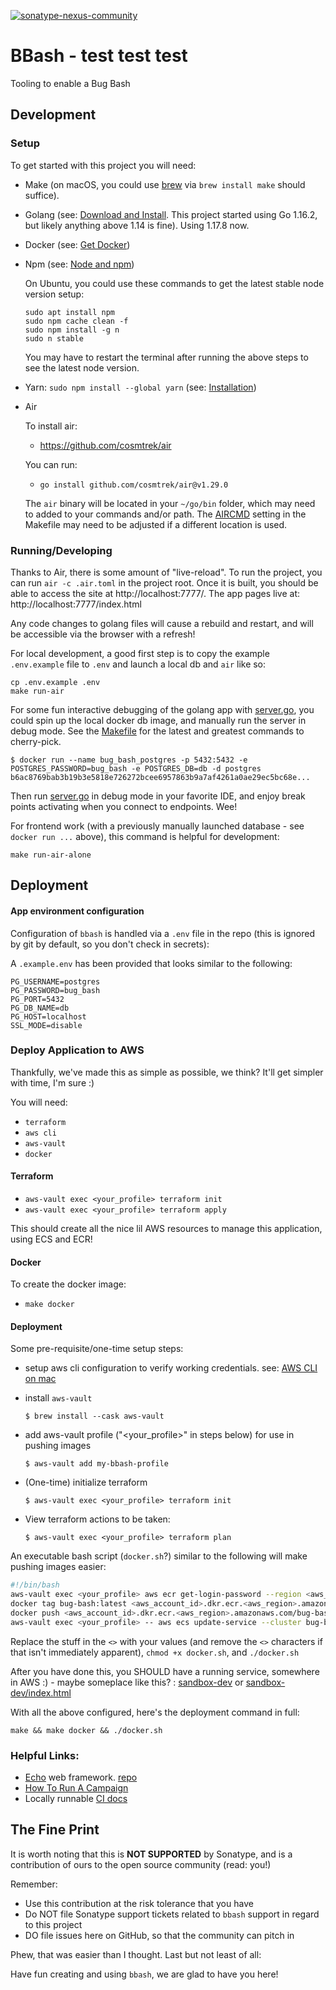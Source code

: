 <!--

    Copyright (c) 2021-present Sonatype, Inc.

    Licensed under the Apache License, Version 2.0 (the "License");
    you may not use this file except in compliance with the License.
    You may obtain a copy of the License at

        http://www.apache.org/licenses/LICENSE-2.0

    Unless required by applicable law or agreed to in writing, software
    distributed under the License is distributed on an "AS IS" BASIS,
    WITHOUT WARRANTIES OR CONDITIONS OF ANY KIND, either express or implied.
    See the License for the specific language governing permissions and
    limitations under the License.

-->
[![sonatype-nexus-community](https://circleci.com/gh/sonatype-nexus-community/bbash.svg?style=shield)](https://circleci.com/gh/sonatype-nexus-community/bbash)
# BBash - test test test

Tooling to enable a Bug Bash

## Development

### Setup

To get started with this project you will need:

- Make (on macOS, you could use [brew](https://brew.sh) via `brew install make` should suffice).
- Golang (see: [Download and Install](https://go.dev/doc/install). This project started using Go 1.16.2, but likely anything above 1.14 is fine). Using 1.17.8 now.
- Docker (see: [Get Docker](https://docs.docker.com/get-docker/))
- Npm (see: [Node and npm](https://docs.npmjs.com/downloading-and-installing-node-js-and-npm))

  On Ubuntu, you could use these commands to get the latest stable node version setup:

      sudo apt install npm
      sudo npm cache clean -f
      sudo npm install -g n
      sudo n stable

  You may have to restart the terminal after running the above steps to see the latest node version. 
- Yarn: `sudo npm install --global yarn` (see: [Installation](https://classic.yarnpkg.com/en/docs/install))
- Air

    To install air:

    - https://github.com/cosmtrek/air

    You can run:

    - `go install github.com/cosmtrek/air@v1.29.0`

    The `air` binary will be located in your `~/go/bin` folder, which may need to added to your commands and/or path.
    The [AIRCMD](Makefile#L6) setting in the Makefile may need to be adjusted if a different location is used. 

### Running/Developing

Thanks to Air, there is some amount of "live-reload". To run the project, you can run `air -c .air.toml` in the project root. 
Once it is built, you should be able to access the site at http://localhost:7777/.
The app pages live at: http://localhost:7777/index.html

Any code changes to golang files will cause a rebuild and restart, and will be accessible via the browser with a refresh!

For local development, a good first step is to copy the example `.env.example` file to `.env` and launch a local db
and `air` like so:
```shell
cp .env.example .env
make run-air
```

For some fun interactive debugging of the golang app with [server.go](./server.go), you could spin up the local docker db image, and manually run
the server in debug mode. See the [Makefile](./Makefile) for the latest and greatest commands to cherry-pick.
```shell
$ docker run --name bug_bash_postgres -p 5432:5432 -e POSTGRES_PASSWORD=bug_bash -e POSTGRES_DB=db -d postgres
b6ac8769bab3b19b3e5818e726272bcee6957863b9a7af4261a0ae29ec5bc68e...
```
Then run [server.go](./server.go) in debug mode in your favorite IDE, and enjoy break points activating when you connect to 
endpoints. Wee!

For frontend work (with a previously manually launched database - see `docker run ...` above), this command is helpful for development:
```shell
make run-air-alone
```

## Deployment

#### App environment configuration

Configuration of `bbash` is handled via a `.env` file in the repo (this is ignored by git by default, so you don't check in secrets):

A `.example.env` has been provided that looks similar to the following:

```
PG_USERNAME=postgres
PG_PASSWORD=bug_bash
PG_PORT=5432
PG_DB_NAME=db
PG_HOST=localhost
SSL_MODE=disable
```

### Deploy Application to AWS

Thankfully, we've made this as simple as possible, we think? It'll get simpler with time, I'm sure :)

You will need:

- `terraform`
- `aws cli`
- `aws-vault`
- `docker`

#### Terraform

- `aws-vault exec <your_profile> terraform init`
- `aws-vault exec <your_profile> terraform apply`

This should create all the nice lil AWS resources to manage this application, using ECS and ECR!

#### Docker

To create the docker image:

- `make docker`

#### Deployment

Some pre-requisite/one-time setup steps:

  * setup aws cli configuration to verify working credentials. see: [AWS CLI on mac](https://docs.aws.amazon.com/cli/latest/userguide/install-macos.html)

  * install `aws-vault`
        
        $ brew install --cask aws-vault

  * add aws-vault profile ("<your_profile>" in steps below) for use in pushing images

        $ aws-vault add my-bbash-profile

  * (One-time) initialize terraform

        $ aws-vault exec <your_profile> terraform init

  * View terraform actions to be taken:

        $ aws-vault exec <your_profile> terraform plan


An executable bash script (`docker.sh`?) similar to the following will make pushing images easier:

```bash
#!/bin/bash
aws-vault exec <your_profile> aws ecr get-login-password --region <aws_region> | docker login --username AWS --password-stdin <aws_account_id>.dkr.ecr.<aws_region>.amazonaws.com
docker tag bug-bash:latest <aws_account_id>.dkr.ecr.<aws_region>.amazonaws.com/bug-bash-app:latest
docker push <aws_account_id>.dkr.ecr.<aws_region>.amazonaws.com/bug-bash-app:latest
aws-vault exec <your_profile> -- aws ecs update-service --cluster bug-bash-cluster --service bug-bash-service --force-new-deployment
```

Replace the stuff in the `<>` with your values (and remove the `<>` characters if that isn't immediately apparent), `chmod +x docker.sh`, and `./docker.sh`

After you have done this, you SHOULD have a running service, somewhere in AWS :) - maybe someplace like this? :
[sandbox-dev](https://bug-bash.innovations-sandbox.sonatype.dev) or [sandbox-dev/index.html](https://bug-bash.innovations-sandbox.sonatype.dev/index.html) 

With all the above configured, here's the deployment command in full:

    make && make docker && ./docker.sh

### Helpful Links:

* [Echo](https://echo.labstack.com) web framework. [repo](https://github.com/labstack/echo)
* [How To Run A Campaign](docs/howto-create-campaign.md)
* Locally runnable [CI docs](.circleci/circleci-readme.md) 

## The Fine Print

It is worth noting that this is **NOT SUPPORTED** by Sonatype, and is a contribution of ours
to the open source community (read: you!)

Remember:

* Use this contribution at the risk tolerance that you have
* Do NOT file Sonatype support tickets related to `bbash` support in regard to this project
* DO file issues here on GitHub, so that the community can pitch in

Phew, that was easier than I thought. Last but not least of all:

Have fun creating and using `bbash`, we are glad to have you here!
